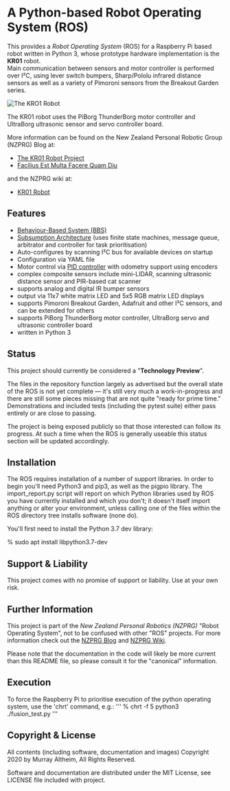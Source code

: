 # A Python-based Robot Operating System (ROS)

This provides a _Robot Operating System_ (ROS) for a Raspberry Pi based robot written in Python 3, whose prototype hardware implementation is the **KR01** robot.  
Main communication between sensors and motor controller is performed over I²C, using lever switch bumpers, Sharp/Pololu infrared distance sensors as well as a 
variety of Pimoroni sensors from the Breakout Garden series. 


![The KRO1 Robot](https://service.robots.org.nz/wiki/attach/KR01/KR01-0533-1280x584.jpg)


The KR01 robot uses the PiBorg ThunderBorg motor controller and UltraBorg ultrasonic sensor and servo controller board. 

More information can be found on the New Zealand Personal Robotic Group (NZPRG) Blog at:

* [The KR01 Robot Project](https://robots.org.nz/2019/12/08/kr01/)
* [Facilius Est Multa Facere Quam Diu](https://robots.org.nz/2020/04/24/facilius-est/)
 
and the NZPRG wiki at:

* [KR01 Robot](https://service.robots.org.nz/wiki/Wiki.jsp?page=KR01)


## Features

* [Behaviour-Based System (BBS)](https://en.wikipedia.org/wiki/Behavior-based_robotics)
* [Subsumption Architecture](https://en.wikipedia.org/wiki/Subsumption_architecture) (uses finite state machines, message queue, arbitrator and controller for task prioritisation)
* Auto-configures by scanning I²C bus for available devices on startup
* Configuration via YAML file
* Motor control via [PID controller](https://en.wikipedia.org/wiki/PID_controller) with odometry support using encoders
* complex composite sensors include mini-LIDAR, scanning ultrasonic distance sensor and PIR-based cat scanner
* supports analog and digital IR bumper sensors
* output via 11x7 white matrix LED and 5x5 RGB matrix LED displays
* supports Pimoroni Breakout Garden, Adafruit and other I²C sensors, and can be extended for others
* supports PiBorg ThunderBorg motor controller, UltraBorg servo and ultrasonic controller board
* written in Python 3


## Status

This project should currently be considered a "**Technology Preview**".

The files in the repository function largely as advertised but the overall state of the ROS is not yet complete — it's still very much a work-in-progress and there are still some pieces missing that are not quite "ready for prime time." Demonstrations and included tests (including the pytest suite) either pass entirely or are close to passing. 

The project is being exposed publicly so that those interested can follow its progress. At such a time when the ROS is generally useable this status section will be updated accordingly.


## Installation

The ROS requires installation of a number of support libraries. In order to begin you'll need Python3 and pip3, as well as the pigpio library. The import_report.py script will report on which Python libraries used by ROS you have currently installed and which you don't; it doesn't itself import anything or alter your environment, unless calling one of the files within the ROS directory tree installs software (none do).

You'll first need to install the Python 3.7 dev library:

  % sudo apt install libpython3.7-dev


## Support & Liability

This project comes with no promise of support or liability. Use at your own risk.


## Further Information

This project is part of the _New Zealand Personal Robotics (NZPRG)_ "Robot Operating System", not to be confused with other "ROS" projects. For more information check out the [NZPRG Blog](https://robots.org.nz/) and [NZPRG Wiki](https://service.robots.org.nz/wiki/).

Please note that the documentation in the code will likely be more current than this README file, so please consult it for the "canonical" information.


## Execution

To force the Raspberry Pi to prioritise execution of the python operating system, use the 'chrt' command, e.g.:
'''
  % chrt -f 5 python3 ./fusion_test.py
'''


## Copyright & License

All contents (including software, documentation and images) Copyright 2020 by Murray Altheim, All Rights Reserved.

Software and documentation are distributed under the MIT License, see LICENSE file included with project.

